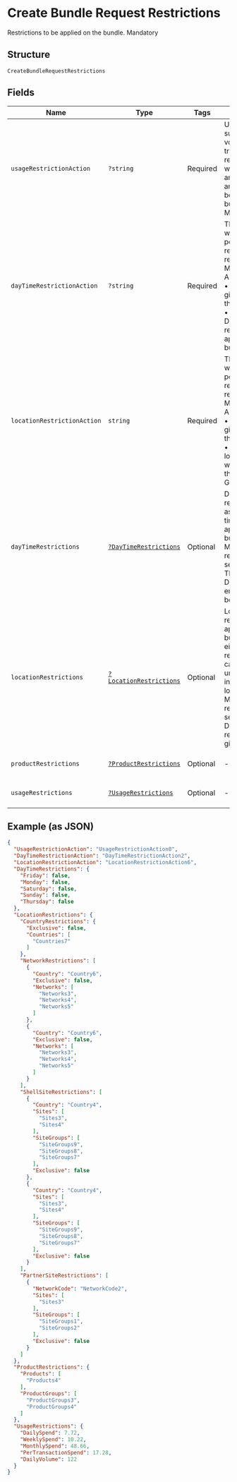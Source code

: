 
# Create Bundle Request Restrictions

Restrictions to be applied on the bundle.
Mandatory

## Structure

`CreateBundleRequestRestrictions`

## Fields

| Name | Type | Tags | Description | Getter | Setter |
|  --- | --- | --- | --- | --- | --- |
| `usageRestrictionAction` | `?string` | Required | Usage restrictions such as value, volume and transaction count restricted per day, week, month, annum, lifetime and transaction to be applied on the bundle.<br>Mandatory | getUsageRestrictionAction(): ?string | setUsageRestrictionAction(?string usageRestrictionAction): void |
| `dayTimeRestrictionAction` | `?string` | Required | The value indicates what actions to be performed with respect to day time restriction.<br>Mandatory<br>Allowed values –<br>•	Add: Apply the given restriction on the bundle.<br>•	Default: No Day/Time restriction will be applied on the bundle in Gateway. | getDayTimeRestrictionAction(): ?string | setDayTimeRestrictionAction(?string dayTimeRestrictionAction): void |
| `locationRestrictionAction` | `string` | Required | The value indicates what actions to be performed with respect to location restriction.<br>Mandatory<br>Allowed values –<br>•	Add: Apply the given restriction on the bundle.<br>•	Default: No location restriction will be applied on the bundle in Gateway. | getLocationRestrictionAction(): string | setLocationRestrictionAction(string locationRestrictionAction): void |
| `dayTimeRestrictions` | [`?DayTimeRestrictions`](../../doc/models/day-time-restrictions.md) | Optional | Day/time restrictions such as weekdays and time range to be applied on the bundle.<br>Mandatory if respective action is set as “Add”.<br>The details of DayTimeRestriction entity is given below. | getDayTimeRestrictions(): ?DayTimeRestrictions | setDayTimeRestrictions(?DayTimeRestrictions dayTimeRestrictions): void |
| `locationRestrictions` | [`?LocationRestrictions`](../../doc/models/location-restrictions.md) | Optional | Location restrictions to be applied on the bundle which either allows or restricts using the cards, which are under the bundle, in the specified locations.<br>Mandatory if respective action is set as “Add”.<br>Details of location restrictions are given below. | getLocationRestrictions(): ?LocationRestrictions | setLocationRestrictions(?LocationRestrictions locationRestrictions): void |
| `productRestrictions` | [`?ProductRestrictions`](../../doc/models/product-restrictions.md) | Optional | - | getProductRestrictions(): ?ProductRestrictions | setProductRestrictions(?ProductRestrictions productRestrictions): void |
| `usageRestrictions` | [`?UsageRestrictions`](../../doc/models/usage-restrictions.md) | Optional | - | getUsageRestrictions(): ?UsageRestrictions | setUsageRestrictions(?UsageRestrictions usageRestrictions): void |

## Example (as JSON)

```json
{
  "UsageRestrictionAction": "UsageRestrictionAction0",
  "DayTimeRestrictionAction": "DayTimeRestrictionAction2",
  "LocationRestrictionAction": "LocationRestrictionAction6",
  "DayTimeRestrictions": {
    "Friday": false,
    "Monday": false,
    "Saturday": false,
    "Sunday": false,
    "Thursday": false
  },
  "LocationRestrictions": {
    "CountryRestrictions": {
      "Exclusive": false,
      "Countries": [
        "Countries7"
      ]
    },
    "NetworkRestrictions": [
      {
        "Country": "Country6",
        "Exclusive": false,
        "Networks": [
          "Networks3",
          "Networks4",
          "Networks5"
        ]
      },
      {
        "Country": "Country6",
        "Exclusive": false,
        "Networks": [
          "Networks3",
          "Networks4",
          "Networks5"
        ]
      }
    ],
    "ShellSiteRestrictions": [
      {
        "Country": "Country4",
        "Sites": [
          "Sites3",
          "Sites4"
        ],
        "SiteGroups": [
          "SiteGroups9",
          "SiteGroups8",
          "SiteGroups7"
        ],
        "Exclusive": false
      },
      {
        "Country": "Country4",
        "Sites": [
          "Sites3",
          "Sites4"
        ],
        "SiteGroups": [
          "SiteGroups9",
          "SiteGroups8",
          "SiteGroups7"
        ],
        "Exclusive": false
      }
    ],
    "PartnerSiteRestrictions": [
      {
        "NetworkCode": "NetworkCode2",
        "Sites": [
          "Sites3"
        ],
        "SiteGroups": [
          "SiteGroups1",
          "SiteGroups2"
        ],
        "Exclusive": false
      }
    ]
  },
  "ProductRestrictions": {
    "Products": [
      "Products4"
    ],
    "ProductGroups": [
      "ProductGroups3",
      "ProductGroups4"
    ]
  },
  "UsageRestrictions": {
    "DailySpend": 7.72,
    "WeeklySpend": 10.22,
    "MonthlySpend": 48.66,
    "PerTransactionSpend": 17.28,
    "DailyVolume": 122
  }
}
```

